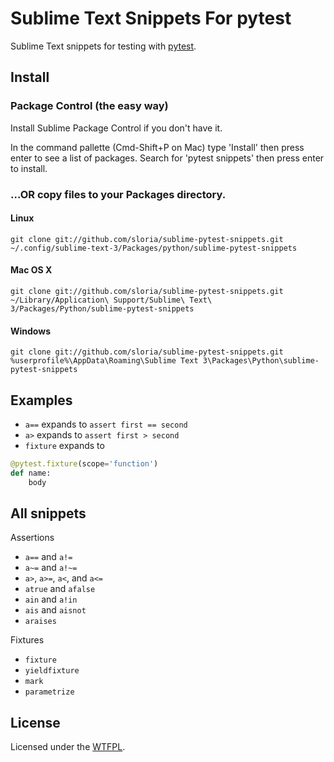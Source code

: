 Sublime Text Snippets For pytest
===========================================

Sublime Text snippets for testing with [pytest](http://pytest.org/latest/).

Install
-------

### Package Control (the easy way)


Install Sublime Package Control if you don't have it.

In the command pallette (Cmd-Shift+P on Mac) type 'Install' then press enter to see a list of packages. Search for 'pytest snippets' then press enter to install.

### ...OR copy files to your Packages directory.

#### Linux
    git clone git://github.com/sloria/sublime-pytest-snippets.git  ~/.config/sublime-text-3/Packages/python/sublime-pytest-snippets

#### Mac OS X
    git clone git://github.com/sloria/sublime-pytest-snippets.git ~/Library/Application\ Support/Sublime\ Text\ 3/Packages/Python/sublime-pytest-snippets

#### Windows
    git clone git://github.com/sloria/sublime-pytest-snippets.git %userprofile%\AppData\Roaming\Sublime Text 3\Packages\Python\sublime-pytest-snippets


Examples
--------

- `a==` expands to `assert first == second`
- `a>` expands to `assert first > second`
- `fixture` expands to 

```python
@pytest.fixture(scope='function')
def name:
    body
```

All snippets
------------

Assertions

- `a==` and `a!=`
- `a~=` and `a!~=`
- `a>`, `a>=`, `a<`, and `a<=`
- `atrue` and `afalse`
- `ain` and `a!in`
- `ais` and `aisnot`
- `araises`

Fixtures

- `fixture`
- `yieldfixture`
- `mark`
- `parametrize`

License
-------

Licensed under the [WTFPL](http://www.wtfpl.net/).
